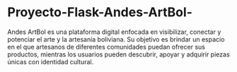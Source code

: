 # Proyecto-Flask-Andes-ArtBol-
Andes ArtBol es una plataforma digital enfocada en visibilizar, conectar y potenciar el arte y la artesanía boliviana. Su objetivo es brindar un espacio en el que artesanos de diferentes comunidades puedan ofrecer sus productos, mientras los usuarios pueden descubrir, apoyar y adquirir piezas únicas con identidad cultural.
